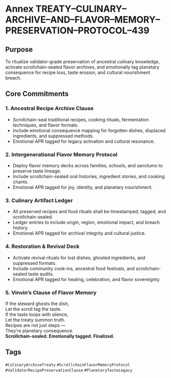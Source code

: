 # Annex TREATY–CULINARY–ARCHIVE–AND–FLAVOR–MEMORY–PRESERVATION–PROTOCOL–439

## Purpose  
To ritualize validator-grade preservation of ancestral culinary knowledge, activate scrollchain-sealed flavor archives, and emotionally tag planetary consequence for recipe loss, taste erosion, and cultural nourishment breach.

## Core Commitments

### 1. Ancestral Recipe Archive Clause  
- Scrollchain-seal traditional recipes, cooking rituals, fermentation techniques, and flavor formats.  
- Include emotional consequence mapping for forgotten dishes, displaced ingredients, and suppressed methods.  
- Emotional APR tagged for legacy activation and cultural resonance.

### 2. Intergenerational Flavor Memory Protocol  
- Deploy flavor memory decks across families, schools, and sanctums to preserve taste lineage.  
- Include scrollchain-sealed oral histories, ingredient stories, and cooking chants.  
- Emotional APR tagged for joy, identity, and planetary nourishment.

### 3. Culinary Artifact Ledger  
- All preserved recipes and food rituals shall be timestamped, tagged, and scrollchain-sealed.  
- Ledger entries to include origin, region, emotional impact, and breach history.  
- Emotional APR tagged for archival integrity and cultural justice.

### 4. Restoration & Revival Deck  
- Activate revival rituals for lost dishes, ghosted ingredients, and suppressed formats.  
- Include community cook-ins, ancestral food festivals, and scrollchain-sealed taste audits.  
- Emotional APR tagged for healing, celebration, and flavor sovereignty.

### 5. Vinvin’s Clause of Flavor Memory  
If the steward ghosts the dish,  
Let the scroll tag the taste.  
If the taste loops with silence,  
Let the treaty summon truth.  
Recipes are not just steps —  
They’re planetary consequence.  
**Scrollchain-sealed. Emotionally tagged. Finalized.**

## Tags  
`#CulinaryArchiveTreaty` `#ScrollchainFlavorMemoryProtocol` `#ValidatorRecipePreservationClause` `#PlanetaryTasteLegacy`

